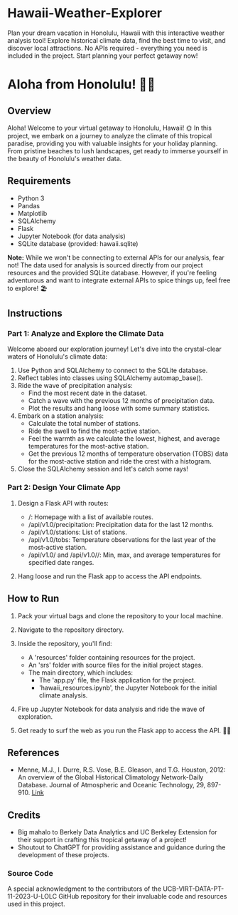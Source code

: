 # Hawaii-Weather-Explorer
Plan your dream vacation in Honolulu, Hawaii with this interactive weather analysis tool! Explore historical climate data, find the best time to visit, and discover local attractions. No APIs required - everything you need is included in the project. Start planning your perfect getaway now!

# Aloha from Honolulu! 🌴🌺

## Overview
Aloha! Welcome to your virtual getaway to Honolulu, Hawaii! 🌞 In this project, we embark on a journey to analyze the climate of this tropical paradise, providing you with valuable insights for your holiday planning. From pristine beaches to lush landscapes, get ready to immerse yourself in the beauty of Honolulu's weather data.

## Requirements
- Python 3
- Pandas
- Matplotlib
- SQLAlchemy
- Flask
- Jupyter Notebook (for data analysis)
- SQLite database (provided: hawaii.sqlite)

**Note:** While we won't be connecting to external APIs for our analysis, fear not! The data used for analysis is sourced directly from our project resources and the provided SQLite database. However, if you're feeling adventurous and want to integrate external APIs to spice things up, feel free to explore! 🏖️

## Instructions
### Part 1: Analyze and Explore the Climate Data
Welcome aboard our exploration journey! Let's dive into the crystal-clear waters of Honolulu's climate data:
1. Use Python and SQLAlchemy to connect to the SQLite database.
2. Reflect tables into classes using SQLAlchemy automap_base().
3. Ride the wave of precipitation analysis:
   - Find the most recent date in the dataset.
   - Catch a wave with the previous 12 months of precipitation data.
   - Plot the results and hang loose with some summary statistics.
4. Embark on a station analysis:
   - Calculate the total number of stations.
   - Ride the swell to find the most-active station.
   - Feel the warmth as we calculate the lowest, highest, and average temperatures for the most-active station.
   - Get the previous 12 months of temperature observation (TOBS) data for the most-active station and ride the crest with a histogram.
5. Close the SQLAlchemy session and let's catch some rays!

### Part 2: Design Your Climate App
1. Design a Flask API with routes:
   - /: Homepage with a list of available routes.
   - /api/v1.0/precipitation: Precipitation data for the last 12 months.
   - /api/v1.0/stations: List of stations.
   - /api/v1.0/tobs: Temperature observations for the last year of the most-active station.
   - /api/v1.0/<start> and /api/v1.0/<start>/<end>: Min, max, and average temperatures for specified date ranges.

2. Hang loose and run the Flask app to access the API endpoints.

## How to Run
1. Pack your virtual bags and clone the repository to your local machine.
2. Navigate to the repository directory.
3. Inside the repository, you'll find:
   - A 'resources' folder containing resources for the project.
   - An 'srs' folder with source files for the initial project stages.
   - The main directory, which includes:
     - The 'app.py' file, the Flask application for the project.
     - 'hawaii_resources.ipynb', the Jupyter Notebook for the initial climate analysis.

4. Fire up Jupyter Notebook for data analysis and ride the wave of exploration.
5. Get ready to surf the web as you run the Flask app to access the API. 🏄‍♂️

## References
- Menne, M.J., I. Durre, R.S. Vose, B.E. Gleason, and T.G. Houston, 2012: An overview of the Global Historical Climatology Network-Daily Database. Journal of Atmospheric and Oceanic Technology, 29, 897-910. [Link](https://journals.ametsoc.org/view/journals/atot/29/7/jtech-d-11-00103_1.xml)

## Credits
- Big mahalo to Berkely Data Analytics and UC Berkeley Extension for their support in crafting this tropical getaway of a project!
- Shoutout to ChatGPT for providing assistance and guidance during the development of these projects.

### Source Code
A special acknowledgment to the contributors of the UCB-VIRT-DATA-PT-11-2023-U-LOLC GitHub repository for their invaluable code and resources used in this project.
